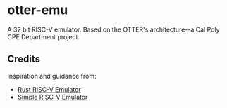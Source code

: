 # otter-emu
A 32 bit RISC-V emulator. Based on the OTTER's architecture--a Cal Poly CPE Department project.

## Credits
Inspiration and guidance from:
* [Rust RISC-V Emulator](https://book.rvemu.app/)
* [Simple RISC-V Emulator](https://fmash16.github.io/content/posts/riscv-emulator-in-c.html)